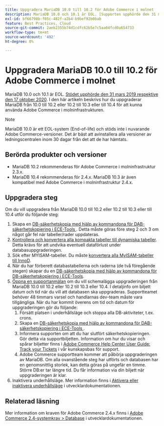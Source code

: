 ```yaml
---
title: Uppgradera MariaDB 10.0 till 10.2 för Adobe Commerce i molnet
description: MariaDB 10.0 och 10.1 är EOL. [Supporten upphörde den 31 mars 2019 respektive den 17 oktober 2020](https://endoflife.date/mariadb). I den här artikeln beskrivs hur du uppgraderar MariaDB från 10.0 till 10.2 eller 10.2 till 10.3 eller till 10.4 för att kunna använda Adobe Commerce i molninfrastrukturen.
exl-id: bf66798b-f05c-482f-a2b4-b9bef92b0bab
feature: Best Practices, Cloud
source-git-commit: 2aeb2355b74d1cdfc62b5e7c5aa04fcd0a654733
workflow-type: tm+mt
source-wordcount: '492'
ht-degree: 0%

---
```


# Uppgradera MariaDB 10.0 till 10.2 för Adobe Commerce i molnet

MariaDB 10.0 och 10.1 är EOL. [Stödet upphörde den 31 mars 2019 respektive den 17 oktober 2020](https://endoflife.date/mariadb). I den här artikeln beskrivs hur du uppgraderar MariaDB från 10.0 till 10.2 eller 10.2 till 10.3 eller till 10.4 för att kunna använda Adobe Commerce i molninfrastrukturen.

>[!NOTE]
>
>MariaDB 10.0 är ett EOL-system (End-of-life) och stöds inte i nuvarande Adobe Commerce-versioner. Det är bäst att avinstallera alla versioner av ledningscentralen inom 30 dagar från det att de har hämtats.

## Berörda produkter och versioner

* MariaDB 10.2 rekommenderas för Adobe Commerce i molninfrastruktur 2.3.x.
* MariaDB 10.4 rekommenderas för 2.4.x. MariaDB 10.3 är även kompatibel med Adobe Commerce i molninfrastruktur 2.4.x.

## Uppgradera steg

Om du vill uppgradera från MariaDB 10.0 till 10.2 eller 10.2 till 10.3 eller till 10.4 utför du följande steg:

1. Skapa en [DB-säkerhetskopia med hjälp av kommandona för DAB-säkerhetskopiering i ECE-Tools ](https://experienceleague.adobe.com/en/docs/commerce-cloud-service/user-guide/develop/storage/snapshots). Detta måste göras före steg 2 och 3 om något går fel när tabeller/rader uppdateras.
1. [Kontrollera och konvertera alla kompakta tabeller till dynamiska tabeller](https://experienceleague.adobe.com/docs/commerce-operations/implementation-playbook/best-practices/maintenance/commerce-235-upgrade-prerequisites-mariadb.html). Detta krävs för att undvika eventuell dataförlust under databasuppgraderingen.
1. Sök efter MYISAM-tabeller. Du måste [konvertera alla MyISAM-tabeller till InnoD](https://experienceleague.adobe.com/docs/commerce-operations/implementation-playbook/best-practices/planning/database-on-cloud.html).
1. När du har förberett databastabellerna och raderna (de två föregående stegen) skapar du en [DB-säkerhetskopia med hjälp av kommandona för DB-säkerhetskopiering i ECE-Tools](https://experienceleague.adobe.com/en/docs/commerce-cloud-service/user-guide/develop/storage/snapshots).
1. [Öppna en supportanmälan](/help/help-center-guide/help-center/magento-help-center-user-guide.md#submit-ticket) om du vill schemalägga uppgraderingen från MariaDB 10.0 till 10.2 eller 10.2 till 10.3 eller 10.4. I detaljinfo om biljett datum och tid när du vill att databasen ska uppgraderas. Supportteamet behöver 48 timmars varsel och handlarnas dev-team måste vara tillgängliga. När du har kommit överens om tid och datum för uppgraderingen gör du följande:
   1. Försätt platsen i underhållsläge och stoppa alla DB-aktiviteter, t.ex. crons.
   1. Skapa en [DB-säkerhetskopia med hjälp av kommandona för DAB-säkerhetskopiering i ECE-Tools ](https://experienceleague.adobe.com/en/docs/commerce-cloud-service/user-guide/develop/storage/snapshots).
   1. Informera supporten om att du har slutfört säkerhetskopieringen. Gör detta via supportbiljetten. Information om hur du visar och spårar biljetter finns i [Adobe Commerce Help Center User Guide: Track your Tickets](/help/help-center-guide/help-center/magento-help-center-user-guide.md#track-tickets) i vår kunskapsbas för support.
   1. Adobe Commerce supportteam kommer att påbörja uppgraderingen av MariaDB. Om alla ovanstående steg har utförts och databasen har en genomsnittlig storlek, kan detta göras på ungefär en timme. Större DB:er tar längre tid. Du får information via din biljett när uppgraderingen är klar.
1. Inaktivera underhållsläge. Mer information finns i [Aktivera eller inaktivera underhållsläge](https://experienceleague.adobe.com/en/docs/commerce-operations/installation-guide/tutorials/maintenance-mode) i utvecklardokumentationen.

## Relaterad läsning

Mer information om kraven för Adobe Commerce 2.4.x finns i [Adobe Commerce 2.4-systemkrav > Database](https://experienceleague.adobe.com/en/docs/commerce-operations/installation-guide/system-requirements#database) i utvecklardokumentationen.
